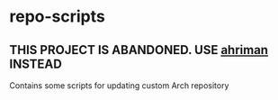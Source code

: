 repo-scripts
============

## THIS PROJECT IS ABANDONED. USE [ahriman](https://github.com/arcan1s/ahriman.git) INSTEAD

Contains some scripts for updating custom Arch repository
